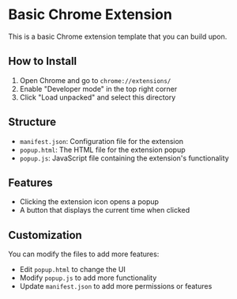 # Basic Chrome Extension

This is a basic Chrome extension template that you can build upon.

## How to Install

1. Open Chrome and go to `chrome://extensions/`
2. Enable "Developer mode" in the top right corner
3. Click "Load unpacked" and select this directory

## Structure
- `manifest.json`: Configuration file for the extension
- `popup.html`: The HTML file for the extension popup
- `popup.js`: JavaScript file containing the extension's functionality

## Features
- Clicking the extension icon opens a popup
- A button that displays the current time when clicked

## Customization
You can modify the files to add more features:
- Edit `popup.html` to change the UI
- Modify `popup.js` to add more functionality
- Update `manifest.json` to add more permissions or features
